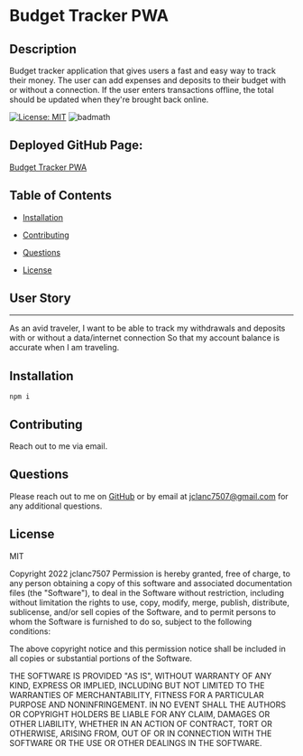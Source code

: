 # Budget Tracker PWA   
  ## Description   
  Budget tracker application that gives users a fast and easy way to track their money. The user can add expenses and deposits to their budget with or without a connection. If the user enters transactions offline, the total should be updated when they're brought back online.    
  
[![License: MIT](https://img.shields.io/badge/License-MIT-yellow.svg)](https://opensource.org/licenses/MIT)
 ![badmath](https://img.shields.io/github/languages/top/jclanc7507/Budget-Tracker-PWA)   
  
## Deployed GitHub Page:
[Budget Tracker PWA](https://jclanc7507.github.io/Budget-Tracker-PWA/index.html)


  ## Table of Contents   
  * [Installation](#Installation)   
     
  * [Contributing](#Contributing)   
     
  * [Questions](#Questions)    
  * [License](#License)   


  ## User Story
  --------------
As an avid traveler,
I want to be able to track my withdrawals and deposits with or without a data/internet connection
So that my account balance is accurate when I am traveling.


  
  ## Installation
`npm i`   

       
  
  ## Contributing
Reach out to me via email.  

     

  ## Questions   

  Please reach out to me on [GitHub](https://github.com/jclanc7507) or by email at jclanc7507@gmail.com for any additional questions.   

  ## License   
  MIT   
  
Copyright 2022 jclanc7507
Permission is hereby granted, free of charge, to any person obtaining a copy of this software and associated documentation files (the "Software"), to deal in the Software without restriction, including without limitation the rights to use, copy, modify, merge, publish, distribute, sublicense, and/or sell copies of the Software, and to permit persons to whom the Software is furnished to do so, subject to the following conditions:

The above copyright notice and this permission notice shall be included in all copies or substantial portions of the Software.

THE SOFTWARE IS PROVIDED "AS IS", WITHOUT WARRANTY OF ANY KIND, EXPRESS OR IMPLIED, INCLUDING BUT NOT LIMITED TO THE WARRANTIES OF MERCHANTABILITY, FITNESS FOR A PARTICULAR PURPOSE AND NONINFRINGEMENT. IN NO EVENT SHALL THE AUTHORS OR COPYRIGHT HOLDERS BE LIABLE FOR ANY CLAIM, DAMAGES OR OTHER LIABILITY, WHETHER IN AN ACTION OF CONTRACT, TORT OR OTHERWISE, ARISING FROM, OUT OF OR IN CONNECTION WITH THE SOFTWARE OR THE USE OR OTHER DEALINGS IN THE SOFTWARE. 

